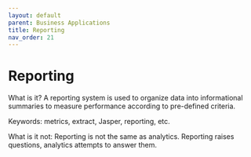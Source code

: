```yaml
---
layout: default
parent: Business Applications
title: Reporting
nav_order: 21
---
```


# Reporting

What is it? A reporting system is used to organize data into informational summaries to measure performance according to pre-defined criteria. 

Keywords: metrics, extract, Jasper, reporting, etc. 

What is it not: Reporting is not the same as analytics. Reporting raises questions, analytics attempts to answer them.
